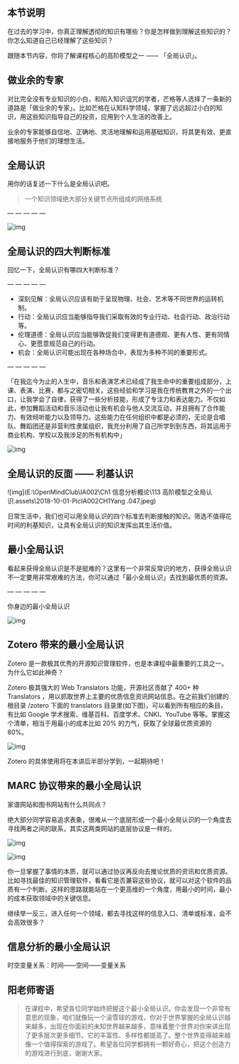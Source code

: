 ## 本节说明



在过去的学习中，你真正理解透彻的知识有哪些？你是怎样做到理解这些知识的？你怎么知道自己已经理解了这些知识？

跟随本节内容，你将了解课程核心的高阶模型之一 —— 「全局认识」。



## 	做业余的专家



对比完全没有专业知识的小白，和陷入知识诅咒的学者，芒格等人选择了一条新的道路是「做业余的专家」。比如芒格在认知科学领域，掌握了远远超过小白的知识，用这些知识指导自己的投资，应用到个人生活的改善上。

业余的专家能够自信地、正确地、灵活地理解和运用基础知识，将其更有效、更直接地服务于他们的理想生活。



## 全局认识



用你的话复述一下什么是全局认识吧。

> 一个知识领域绝大部分关键节点所组成的网络系统

— — — — —

![img](https://static.openmindclub.com/openmindclub/2018-10-01-PicIA002CH1Yang%20.045.jpeg)



## 全局认识的四大判断标准



回忆一下，全局认识有哪四大判断标准？

— — — — —

- 深刻见解：全局认识应该有助于呈现物理、社会、艺术等不同世界的运转机制。
- 行动：全局认识应当能够指导我们采取有效的专业行动、社会行动、政治行动等。
- 伦理道德：全局认识应当能够敦促我们变得更有道德观、更有人性、更有同情心、更愿意规范自己的行动。
- 机会：全局认识可能出现在各种场合中，表现为多种不同的重要形式。

— — — — —

「在我迄今为止的人生中，音乐和表演艺术已经成了我生命中的重要组成部分，上课、表演、比赛，都与之密切相关。这些经验和学习是我在传统教育之外的一个出口，让我学会了自律，获得了一些分析技能，形成了专注力和表达能力。不仅如此，参加舞蹈活动和音乐活动也让我有机会与他人交流互动，并且拥有了合作能力、有效倾听能力以及领导力。这些能力在任何组织中都是必须的，无论是合唱队、舞蹈团还是非营利性隶属组织，我充分利用了自己所学到到东西，将其运用于商业机构、学校以及我涉足的所有机构中」

![img](https://static.openmindclub.com/openmindclub/2018-10-01-PicIA002CH1Yang%20.046.jpeg)



## 全局认识的反面 —— 利基认识



![img](E:\OpenMindClub\IA002\Ch1 信息分析概论\113 高阶模型之全局认识.assets\2018-10-01-PicIA002CH1Yang .047.jpeg)

日常生活中，我们也可以用全局认识的四个标准去判断接触的知识。筛选不值得花时间的利基知识，让具有全局认识的知识发挥出其生活价值。



## 最小全局认识



看起来获得全局认识是不是挺难的？这里有一个非常反常识的地方，获得全局认识不一定要用非常艰难的方法，你可以通过「最小全局认识」去找到最优质的资源。

— — — — —

你身边的最小全局认识

![img](https://static.openmindclub.com/openmindclub/2018-10-01-PicIA002CH1Yang%20.051.jpeg)

## Zotero 带来的最小全局认识



Zotero 是一款极其优秀的开源知识管理软件，也是本课程中最重要的工具之一。为什么它如此神奇？

Zotero 极其强大的 Web Translators 功能，开源社区贡献了 400+ 种 Translators ，用以抓取世界上主要的优质信息资讯网站信息。在之前我们创建的根目录 /zotero 下面的 translators 目录里(如下图)，可以看到所有相应的条目，有比如 Google 学术搜索、维基百科、百度学术、CNKI、YouTube 等等。掌握这个清单，相当于用最小的成本比如 20% 的力气，获取了全球最优质资源的 80%。

![img](https://static.openmindclub.com/openmindclub/2018-10-01-PicZoteroTranslator.jpg)

Zotero 的具体使用将在本讲后半部分学到，一起期待吧！



## MARC 协议带来的最小全局认识



家谱网站和图书网站有什么共同点？

绝大部分同学容易追求表象，很难从一个底层形成一个最小全局认识的一个角度去寻找两者之间的联系，其实这两类网站的底层协议是一样的。

![img](https://static.openmindclub.com/openmindclub/2018-10-01-PicIA002CH1Yang%20.053.jpeg)

![img](https://static.openmindclub.com/openmindclub/2018-10-01-PicIA002CH1Yang%20.054.jpeg)

你一旦掌握了事情的本质，就可以通过协议再反向去推论优质的资讯和优质资源。比如寻找最佳的知识管理软件，看看它是否兼容这些协议，就可以对这个软件的品质有一个判断。这样的思路就能站在一个更高维的一个角度，用最小的时间，最小的成本获取领域中的关键信息。

继续举一反三，进入任何一个领域，都去寻找这样的信息入口、清单或标准，会不会高效很多？



## 信息分析的最小全局认识

时空变量关系：时间——空间——变量关系



## 阳老师寄语



> 在课程中，希望各位同学始终把握这个最小全局认识。你会发现一个非常有意思的现象，咱们就像玩一个滚雪球的游戏，你对于世界掌握的全局认识越来越多，出现在你面前的未知世界越来越多，意味着整个世界对你来讲出现了更多层次更多细节。它的丰富性、多样性都提高了。整个世界变得越来越像一个值得探索的游戏了。希望各位同学都拥有一颗好奇心，把这个创造力的游戏进行到底，谢谢大家。


